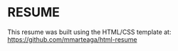 # RESUME
This resume was built using the HTML/CSS template at: https://github.com/mmarteaga/html-resume
